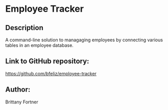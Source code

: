 # Employee Tracker

## Description

A command-line solution to managaging employees by connecting various tables in an employee database.

## Link to GitHub repository:

https://github.com/bfeliz/employee-tracker

## Author:

Brittany Fortner
